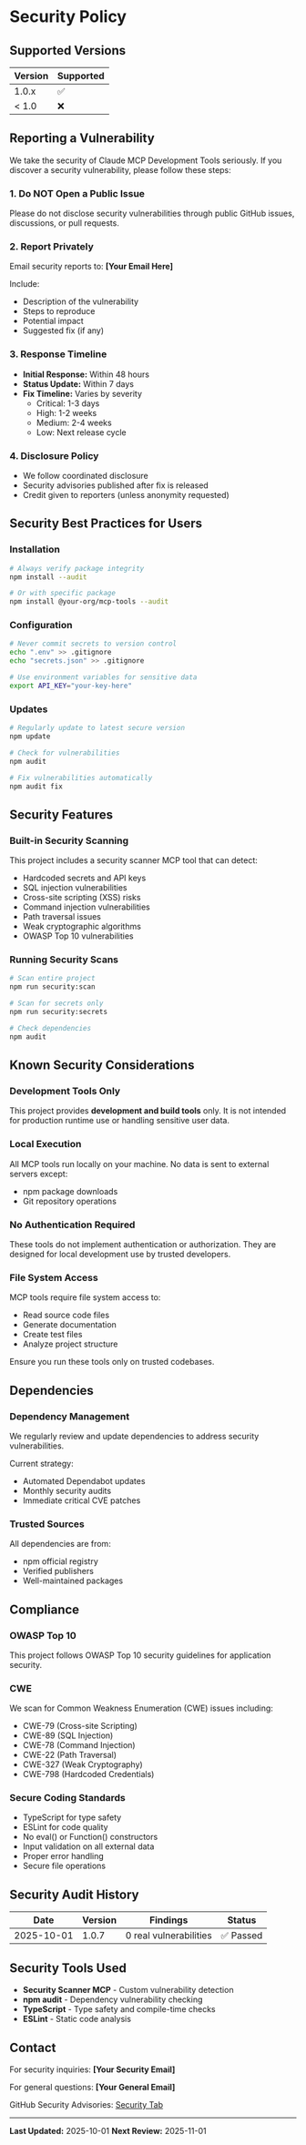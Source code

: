 # Security Policy

## Supported Versions

| Version | Supported          |
| ------- | ------------------ |
| 1.0.x   | :white_check_mark: |
| < 1.0   | :x:                |

## Reporting a Vulnerability

We take the security of Claude MCP Development Tools seriously. If you discover a security vulnerability, please follow these steps:

### 1. Do NOT Open a Public Issue

Please do not disclose security vulnerabilities through public GitHub issues, discussions, or pull requests.

### 2. Report Privately

Email security reports to: **[Your Email Here]**

Include:
- Description of the vulnerability
- Steps to reproduce
- Potential impact
- Suggested fix (if any)

### 3. Response Timeline

- **Initial Response:** Within 48 hours
- **Status Update:** Within 7 days
- **Fix Timeline:** Varies by severity
  - Critical: 1-3 days
  - High: 1-2 weeks
  - Medium: 2-4 weeks
  - Low: Next release cycle

### 4. Disclosure Policy

- We follow coordinated disclosure
- Security advisories published after fix is released
- Credit given to reporters (unless anonymity requested)

## Security Best Practices for Users

### Installation

```bash
# Always verify package integrity
npm install --audit

# Or with specific package
npm install @your-org/mcp-tools --audit
```

### Configuration

```bash
# Never commit secrets to version control
echo ".env" >> .gitignore
echo "secrets.json" >> .gitignore

# Use environment variables for sensitive data
export API_KEY="your-key-here"
```

### Updates

```bash
# Regularly update to latest secure version
npm update

# Check for vulnerabilities
npm audit

# Fix vulnerabilities automatically
npm audit fix
```

## Security Features

### Built-in Security Scanning

This project includes a security scanner MCP tool that can detect:

- Hardcoded secrets and API keys
- SQL injection vulnerabilities
- Cross-site scripting (XSS) risks
- Command injection vulnerabilities
- Path traversal issues
- Weak cryptographic algorithms
- OWASP Top 10 vulnerabilities

### Running Security Scans

```bash
# Scan entire project
npm run security:scan

# Scan for secrets only
npm run security:secrets

# Check dependencies
npm audit
```

## Known Security Considerations

### Development Tools Only

This project provides **development and build tools** only. It is not intended for production runtime use or handling sensitive user data.

### Local Execution

All MCP tools run locally on your machine. No data is sent to external servers except:
- npm package downloads
- Git repository operations

### No Authentication Required

These tools do not implement authentication or authorization. They are designed for local development use by trusted developers.

### File System Access

MCP tools require file system access to:
- Read source code files
- Generate documentation
- Create test files
- Analyze project structure

Ensure you run these tools only on trusted codebases.

## Dependencies

### Dependency Management

We regularly review and update dependencies to address security vulnerabilities.

Current strategy:
- Automated Dependabot updates
- Monthly security audits
- Immediate critical CVE patches

### Trusted Sources

All dependencies are from:
- npm official registry
- Verified publishers
- Well-maintained packages

## Compliance

### OWASP Top 10

This project follows OWASP Top 10 security guidelines for application security.

### CWE

We scan for Common Weakness Enumeration (CWE) issues including:
- CWE-79 (Cross-site Scripting)
- CWE-89 (SQL Injection)
- CWE-78 (Command Injection)
- CWE-22 (Path Traversal)
- CWE-327 (Weak Cryptography)
- CWE-798 (Hardcoded Credentials)

### Secure Coding Standards

- TypeScript for type safety
- ESLint for code quality
- No eval() or Function() constructors
- Input validation on all external data
- Proper error handling
- Secure file operations

## Security Audit History

| Date | Version | Findings | Status |
|------|---------|----------|--------|
| 2025-10-01 | 1.0.7 | 0 real vulnerabilities | ✅ Passed |

## Security Tools Used

- **Security Scanner MCP** - Custom vulnerability detection
- **npm audit** - Dependency vulnerability checking
- **TypeScript** - Type safety and compile-time checks
- **ESLint** - Static code analysis

## Contact

For security inquiries: **[Your Security Email]**

For general questions: **[Your General Email]**

GitHub Security Advisories: [Security Tab](https://github.com/your-org/mcp-tools/security)

---

**Last Updated:** 2025-10-01
**Next Review:** 2025-11-01
